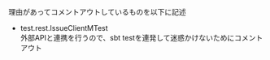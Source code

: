 理由があってコメントアウトしているものを以下に記述
- test.rest.IssueClientMTest  
    外部APIと連携を行うので、sbt testを連発して迷惑かけないためにコメントアウト